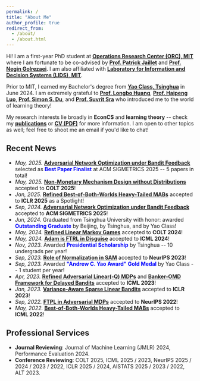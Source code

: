 ```yaml
---
permalink: /
title: "About Me"
author_profile: true
redirect_from: 
  - /about/
  - /about.html
---
```


Hi! I am a first-year PhD student at [**Operations Research Center (ORC), MIT**](https://orc.mit.edu/) where I am fortunate to be co-advised by [**Prof. Patrick Jaillet**](https://web.mit.edu/jaillet/www/) and [**Prof. Negin Golrezaei**](https://www.mit.edu/~golrezae/). I am also affiliated with [**Laboratory for Information and Decision Systems (LIDS), MIT**](https://lids.mit.edu/).

Prior to MIT, I earned my Bachelor's degree from [**Yao Class, Tsinghua**](https://iiis.tsinghua.edu.cn/en/) in June 2024. I am extremely grateful to [**Prof. Longbo Huang**](https://people.iiis.tsinghua.edu.cn/~huang/), [**Prof. Haipeng Luo**](https://haipeng-luo.net/), [**Prof. Simon S. Du**](https://simonshaoleidu.com/), and [**Prof. Suvrit Sra**](https://optml.mit.edu/) who introduced me to the world of learning theory!

My research interests lie broadly in **EconCS** and **learning theory** -- check my [**publications**](publications) or [**CV (PDF)**](CV_Yan.pdf) for more information. I am open to other topics as well; feel free to shoot me an email if you'd like to chat!

## Recent News
* *May, 2025.* [**Adversarial Network Optimization under Bandit Feedback**](https://arxiv.org/abs/2408.16215) selected as **<font color="blue">Best Paper Finalist</font>** at ACM SIGMETRICS 2025 -- 5 papers in total!
* *May, 2025.* [**Non-Monetary Mechanism Design without Distributions**](https://arxiv.org/abs/2502.08412) accepted to **COLT 2025**!
* *Jan, 2025.* [**Refined Best-of-Both-Worlds Heavy-Tailed MABs**](https://arxiv.org/abs/2410.03284) accepted to **ICLR 2025** as a Spotlight!
* *Sep, 2024.* [**Adversarial Network Optimization under Bandit Feedback**](https://arxiv.org/abs/2408.16215) accepted to **ACM SIGMETRICS 2025**!
* *Jun, 2024.* Graduated from Tsinghua University with honor: awarded **<font color="blue">Outstanding Graduate</font>** by Beijing, by Tsinghua, and by Yao Class!
* *May, 2024.* [**Refined Linear Markov Games**](https://arxiv.org/abs/2402.07082) accepted to **COLT 2024**!
* *May, 2024.* [**Adam is FTRL in Disguise**](https://arxiv.org/abs/2402.01567) accepted to **ICML 2024**!
* *Nov, 2023.* Awarded **<font color="blue">Presidential Scholarship</font>** by Tsinghua -- 10 undergrads per year!
* *Sep, 2023.* [**Role of Normalization in SAM**](https://arxiv.org/abs/2305.15287) accepted to **NeurIPS 2023**!
* *Sep, 2023.* Awarded **<font color="blue">"Andrew C. Yao Award" Gold Medal</font>** by Yao Class -- 1 student per year!
* *Apr, 2023.* [**Refined Adversarial Linear(-Q) MDPs**](https://arxiv.org/abs/2301.12942) and [**Banker-OMD Framework for Delayed Bandits**](https://arxiv.org/abs/2301.10500) accepted to **ICML 2023**!
* *Jan, 2023.* [**Variance-Aware Sparse Linear Bandits**](https://arxiv.org/abs/2205.13450) accepted to **ICLR 2023**!
* *Sep, 2022.* [**FTPL in Adversarial MDPs**](https://arxiv.org/abs/2205.13451) accepted to **NeurIPS 2022**!
* *May, 2022.* [**Best-of-Both-Worlds Heavy-Tailed MABs**](https://arxiv.org/abs/2201.11921) accepted to **ICML 2022**!

## Professional Services
* **Journal Reviewing**: Journal of Machine Learning (JMLR) 2024, Performance Evaluation 2024.
* **Conference Reviewing**: COLT 2025, ICML 2025 / 2023, NeurIPS 2025 / 2024 / 2023 / 2022, ICLR 2025 / 2024, AISTATS 2025 / 2023 / 2022, ALT 2023.

